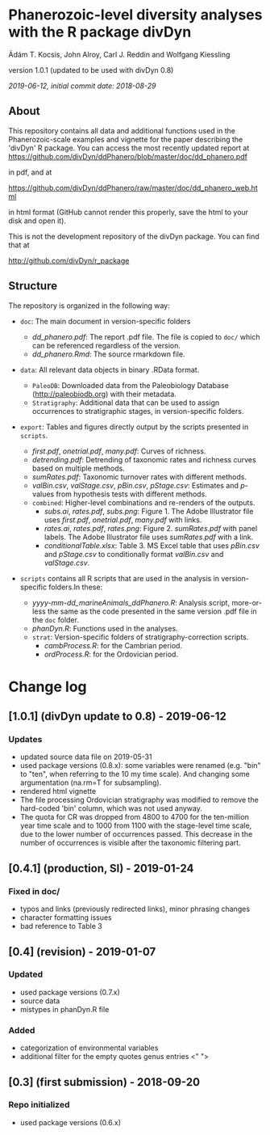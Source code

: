 ﻿# Phanerozoic-level diversity analyses with the R package divDyn

Ádám T. Kocsis, John Alroy, Carl J. Reddin and Wolfgang Kiessling

version 1.0.1 (updated to be used with divDyn 0.8)

*2019-06-12, initial commit date: 2018-08-29*

## About

This repository contains all data and additional functions used in the Phanerozoic-scale examples and vignette for the paper describing the 'divDyn' R package. You can access the most recently updated report at
https://github.com/divDyn/ddPhanero/blob/master/doc/dd_phanero.pdf

in pdf, and at

https://github.com/divDyn/ddPhanero/raw/master/doc/dd_phanero_web.html

in html format (GitHub cannot render this properly, save the html to your disk and open it).

This is not the development repository of the divDyn package. You can find that at 

http://github.com/divDyn/r_package


## Structure

The repository is organized in the following way:

* ``doc``: The main document in version-specific folders
  - *dd_phanero.pdf*: The report .pdf file. The file is copied to ``doc/`` which can be referenced regardless of the version.
  - *dd_phanero.Rmd*: The source rmarkdown file.

* ``data``: All relevant data objects in binary .RData format. 
  * ``PaleoDB``: Downloaded data from the Paleobiology Database (http://paleobiodb.org) with their metadata.
  * ``Stratigraphy``: Additional data that can be used to assign occurrences to stratigraphic stages, in version-specific folders.

* ``export``: Tables and figures directly output by the scripts presented in ``scripts``. 
  - *first.pdf*, *onetrial.pdf*, *many.pdf*: Curves of richness.
  - *detrending.pdf*: Detrending of taxonomic rates and richness curves based on multiple methods.
  - *sumRates.pdf*: Taxonomic turnover rates with different methods.
  - *valBin.csv*, *valStage.csv*, *pBin.csv*, *pStage.csv*: Estimates and *p*-values from hypothesis tests with different methods.
  * ``combined``: Higher-level combinations and re-renders of the outputs. 
    - *subs.ai*, *rates.pdf*, *subs.png*: Figure 1. The Adobe Illustrator file uses *first.pdf*, *onetrial.pdf*, *many.pdf* with links.
    - *rates.ai*, *rates.pdf*, *rates.png*: Figure 2. *sumRates.pdf* with panel labels. The Adobe Illustrator file uses *sumRates.pdf* with a link.
    - *conditionalTable.xlsx*: Table 3. MS Excel table that uses *pBin.csv* and *pStage.csv* to conditionally format *valBin.csv* and *valStage.csv*.
* ``scripts`` contains all R scripts that are used in the analysis in version-specific folders.In these:
  - *yyyy-mm-dd_marineAnimals_ddPhanero.R*: Analysis script, more-or-less the same as the code presented in the same version .pdf file in the ``doc`` folder.
  - *phanDyn.R*: Functions used in the analyses.
  * ``strat``: Version-specific folders of stratigraphy-correction scripts.
    - *cambProcess.R*: for the Cambrian period.
    - *ordProcess.R*: for the Ordovician period.


# Change log

## [1.0.1] (divDyn update to 0.8) - 2019-06-12
### Updates
- updated source data file on 2019-05-31
- used package versions (0.8.x): some variables were renamed (e.g. "bin" to "ten", when referring to the 10 my time scale). And changing some argumentation (na.rm=T for subsampling). 
- rendered html vignette
- The file processing Ordovician stratigraphy was modified to remove the hard-coded 'bin' column, which was not used anyway.
- The quota for CR was dropped from 4800 to 4700 for the ten-million year time scale  and to 1000 from 1100 with the stage-level time scale, due to the lower number of occurrences passed. This decrease in the number of occurrences is visible after the taxonomic filtering part. 


## [0.4.1] (production, SI) - 2019-01-24 
### Fixed in doc/
- typos and links (previously redirected links), minor phrasing changes
- character formatting issues
- bad reference to Table 3


## [0.4] (revision) - 2019-01-07 
### Updated
- used package versions (0.7.x)
- source data
- mistypes in phanDyn.R file

### Added
- categorization of environmental variables
- additional filter for the empty quotes genus entries <" "> 


## [0.3] (first submission) - 2018-09-20 
### Repo initialized
- used package versions (0.6.x)
